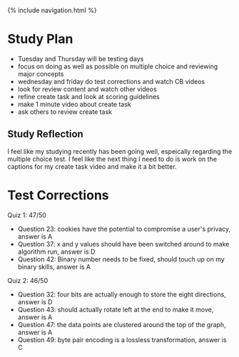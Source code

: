 {% include navigation.html %} 

# Study Plan

- Tuesday and Thursday will be testing days
- focus on doing as well as possible on multiple choice and reviewing major concepts
- wednesday and friday do test corrections and watch CB videos
- look for review content and watch other videos
- refine create task and look at scoring guidelines
- make 1 minute video about create task
- ask others to review create task

## Study Reflection

I feel like my studying recently has been going well, espeically regarding the multiple choice test. I feel like the next thing I need to do is work on the captions for my create task video and make it a bit better. 

# Test Corrections

Quiz 1: 47/50

- Question 23: cookies have the potential to compromise a user's privacy, answer is A
- Question 37: x and y values should have been switched around to make algorithm run, answer is D
- Question 42: Binary number needs to be fixed, should touch up on my binary skills, answer is A

Quiz 2: 46/50

- Question 32: four bits are actually enough to store the eight directions, answer is D
- Question 43: should actually rotate left at the end to make it move, answer is A
- Question 47: the data points are clustered around the top of the graph, answer is A
- Question 49: byte pair encoding is a lossless transformation, answer is C
